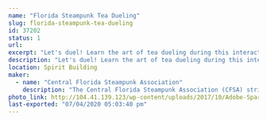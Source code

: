 ```yaml
---
name: "Florida Steampunk Tea Dueling"
slug: florida-steampunk-tea-dueling
id: 37202
status: 1
url: 
excerpt: "Let's duel! Learn the art of tea dueling during this interactive competition of skill and unwavering nerve. "
description: "Let's duel! Learn the art of tea dueling during this interactive competition of skill and unwavering nerve. Hosted by the Central Florida Steampunk Association, after a short presentation of the rules, duelists will take their seats to compete. Spaces are limited. Volunteer duelists will have the opportunity to register at the beginning of the duel. Must be 18 years or older. May your biscuits be crisp and your nom absolutely sublime!"
location: Spirit Building
maker:
  - name: "Central Florida Steampunk Association"
    description: "The Central Florida Steampunk Association (CFSA) strives to bring Steampunk to anyone who is interested in the genre, or interested in learning how we make our props and costumes.  Our members have experience in leather working, jewelry making, sewing, prop making, simple wearable electronics, and much more.  We frequently hold classes in an effort to share our knowledge base and encourage learners to try new skills.  We'll have several items on display to showcase some of the skills and classes we have to offer.  "
photo_link: http://104.41.139.123/wp-content/uploads/2017/10/Adobe-Spark-1-1024x1024.jpg
last-exported: "07/04/2020 05:03:40 pm"
---
```

